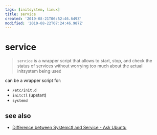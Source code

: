 ```yaml
---
tags: [initsystem, linux]
title: service
created: '2019-08-21T06:52:46.649Z'
modified: '2019-08-22T07:24:46.987Z'
---
```


# service

> `service` is a wrapper script that allows to start, stop, and check the status of services without worrying too much about the actual initsystem being used

can be a wrapper script for:
- `/etc/init.d`
- `initctl` (upstart)
- `systemd`

## see also
- [Difference between Systemctl and Service - Ask Ubuntu](https://askubuntu.com/a/903405)


